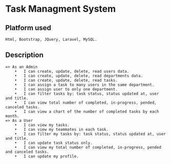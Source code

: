# Task Managment System

## Platform used
    Html, Bootstrap, JQuery, Laravel, MySQL.
## Description
    => As an Admin
        •	I can create, update, delete, read users data.
        •	I can create, update, delete, read departments data.
        •	I can create, update, delete, read tasks.
        •	I can assign a task to many users in the same department.
        •	I can assign user to only one department.
        •	I can filter tasks by: task status, status updated at, user and title.
        •	I can view total number of completed, in-progress, pended, canceled tasks.
        •	I can view a chart of the number of completed tasks by each month.
    => As a User
        •	I can view my tasks.
        •	I can view my teammates in each task.
        •	I can filter my tasks by: task status, status updated at, user and title.
        •	I can update task status only.
        •	I can view my total number of completed, in-progress, pended and canceled tasks.
        •	I can update my profile.
